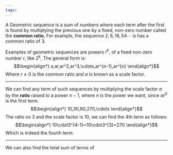 ```yaml
---
tags: 
---
```

A Geometric sequence is a sum of numbers where each term after the first is found by multiplying the previous one by a fixed, non-zero number called the **common ratio**, For example, the sequence $2,6,18,54\cdots$ is has a common ratio of $3$.

Examples of geometric sequences are powers $r^{k}$, of a fixed non-zero number $r$, like $2^{k}$, The general form is:
$$\begin{align*}
a,ar,ar^2,ar^3,\cdots,ar^{n-1},ar^{n}
\end{align*}$$
Where $r\ne0$ is the common ratio and $a$ is known as a scale factor.
___
We can find any term of such sequences by multiplying the scale factor $a$ by the **ratio** raised to a power $n-1$, where $n$ is the power we want, since $ar^{0}$ is the first term.
$$\begin{align*}
10,30,90,270,\cdots
\end{align*}$$
The ratio os $3$ and the scale factor is $10$, we can find the $4$th term as follows:
$$\begin{align*}
10\cdot3^{4-1}=10\cdot3^{3}=270
\end{align*}$$
Which is indeed the fourth term.
___
We can also find the total sum of terms of 
